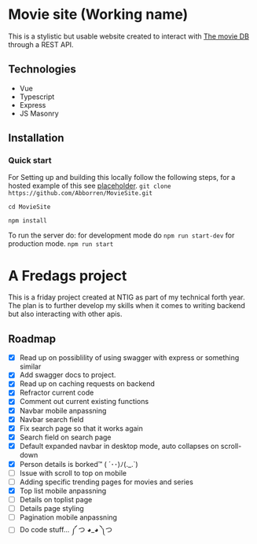# Movie site (Working name)
This is a stylistic but usable website created to interact with [The movie DB](https://www.themoviedb.org/) through a REST API.

## Technologies
* Vue
* Typescript
* Express
* JS Masonry
## Installation

### Quick start
For Setting up and building this locally follow the following steps, for a hosted example of this see [placeholder](example.com).
``
git clone https://github.com/Abborren/MovieSite.git
``

``
cd MovieSite
``

``
npm install
``

To run the server do:
for development mode do
``npm run start-dev`` 
for production mode.
``npm run start``


# A Fredags project
This is a friday project created at NTIG as part of my technical forth year.
The plan is to further develop my skills when it comes to writing backend but also interacting with other apis.

## Roadmap

- [X] Read up on possiblility of using swagger with express or something similar
- [X] Add swagger docs to project.
- [X] Read up on caching requests on backend
- [X] Refractor current code
- [X] Comment out current existing functions
- [X] Navbar mobile anpassning
- [X] Navbar search field
- [X] Fix search page so that it works again
- [X] Search field on search page
- [X] Default expanded navbar in desktop mode, auto collapses on scroll-down
- [X] Person details is borked™ ( ´･･)ﾉ(._.`)
- [ ] Issue with scroll to top on mobile
- [ ] Adding specific trending pages for movies and series
- [X] Top list mobile anpassning
- [ ] Details on toplist page
- [ ] Details page styling
- [ ] Pagination mobile anpassning
- [ ] Do code stuff... ༼ つ ◕_◕ ༽つ